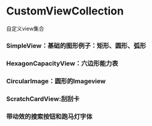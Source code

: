 # CustomViewCollection
  自定义view集合
### SimpleView：基础的图形例子：矩形、圆形、弧形
### HexagonCapacityView：六边形能力表
### CircularImage：圆形的Imageview
### ScratchCardView:刮刮卡
### 带动效的搜索按钮和跑马灯字体

